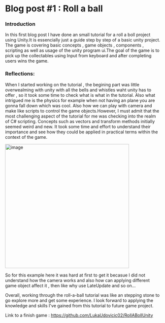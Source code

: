 # Blog post #1 : Roll a ball 

### Introduction

In this first blog post I have done an small tutorial for a roll a boll project using Unity.It is essencially just a guide step by step of a basic unity project. The game is covering basic concepts , game objects , components , scripting as well as usage of the unity program ui.The goal of the game is to pick up the collectables using Input from keyboard and after completing users wins the game.

### Reflections:

When I started working on the tutorial , the begining part was little overwealming with unity with all the bells and whistles waht unity has to offer , so it took some time to check what is what in the tutorial. Also what intrigued me is the physics for example when not having an plane you are gonna fall down which was cool. Also how we can play with camera and make like scripts to control the game objects.However, I must admit that the most challenging aspect of the tutorial for me was checking into the realm of C# scripting. Concepts such as vectors and transform methods initially seemed weird and new. It took some time and effort to understand their importance and see how they could be applied in practical terms within the context of the game.

<img width="402" alt="image" src="https://github.com/LukaUdovicic02/GMD1/assets/75533575/d8d35f2b-3a3e-448c-907c-d55e9f07d501">

So for this example here it was hard at first to get it becasue I did not understand how the camera works and also how can applying different game object affect it , then like why use LateUpdate and so on...

Overall, working through the roll-a-ball tutorial was like an stepping stone to go explore more and get some experience. I look forward to applying the knowledge and skills I've gained from this tutorial to future game project.

Link to a finish game : https://github.com/LukaUdovicic02/RollABollUnity
